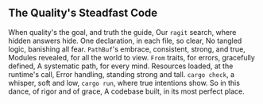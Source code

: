 ## The Quality's Steadfast Code

When quality's the goal, and truth the guide,
Our `ragit` search, where hidden answers hide.
One declaration, in each file, so clear,
No tangled logic, banishing all fear.
`PathBuf`'s embrace, consistent, strong, and true,
Modules revealed, for all the world to view.
`From` traits, for errors, gracefully defined,
A systematic path, for every mind.
Resources loaded, at the runtime's call,
Error handling, standing strong and tall.
`cargo check`, a whisper, soft and low,
`cargo run`, where true intentions show.
So in this dance, of rigor and of grace,
A codebase built, in its most perfect place.
